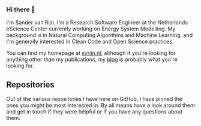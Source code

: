 ### Hi there 👋

I'm Sander van Rijn. I’m a Research Software Engineer at the Netherlands eScience Center currently working on Energy System Modelling. My background is in Natural Computing Algorithms and Machine Learning, and I'm generally interested in Clean Code and Open Science practices.

You can find my homepage at [svrijn.nl](https://www.svrijn.nl), although if you're looking for anything other than my publications, my [blog](https://blog.svrijn.nl) is probably what you're looking for.

## Repositories

Out of the various repositories I have here on GitHub, I have pinned the ones you might be most interested in. By all means have a look around them and get in touch if they were helpful or if you have any questions about them.


<!--
**sjvrijn/sjvrijn** is a ✨ _special_ ✨ repository because its `README.md` (this file) appears on your GitHub profile.

Here are some ideas to get you started:

- 🔭 I’m currently working on ...
- 🌱 I’m currently learning ...
- 👯 I’m looking to collaborate on ...
- 🤔 I’m looking for help with ...
- 💬 Ask me about ...
- 📫 How to reach me: ...
- 😄 Pronouns: ...
- ⚡ Fun fact: ...
-->
